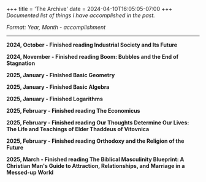 +++
title = 'The Archive'
date = 2024-04-10T16:05:05-07:00
+++
*Documented list of things I have accomplished in the past.*

*Format: Year, Month - accomplishment*

---
**2024, October - Finished reading Industrial Society and Its Future**

**2024, November - Finished reading Boom: Bubbles and the End of Stagnation**

**2025, January - Finished Basic Geometry**

**2025, January - Finished Basic Algebra**

**2025, January - Finished Logarithms**

**2025, February - Finished reading The Economicus**

**2025, February - Finished reading Our Thoughts Determine Our Lives: The Life and Teachings of Elder Thaddeus of Vitovnica**

**2025, February - Finished reading Orthodoxy and the Religion of the Future**

**2025, March - Finished reading The Biblical Masculinity Blueprint: A Christian Man's Guide to Attraction, Relationships, and Marriage in a Messed-up World**


